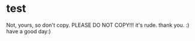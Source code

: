# test
Not, yours, so don't copy. 
PLEASE DO NOT COPY!!!
it's rude. 
thank you. 
:)
have a good day:)
